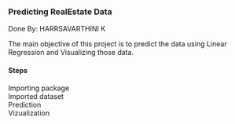 
<h3>Predicting RealEstate Data</h3>
<p></p>Done By: HARRSAVARTHINI K<br></p>
<p>The main objective of this project is to predict the data using Linear Regression and Visualizing those data.</p>
<h4>Steps</h4>
Importing package
<br>Imported dataset
<br>Prediction
<br>Vizualization

